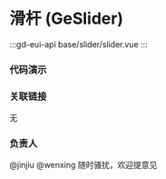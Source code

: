 # 滑杆 (GeSlider)

:::gd-eui-api base/slider/slider.vue
:::

### 代码演示

<code-box name="demo-slider"></code-box>

### 关联链接

无

### 负责人

@jinjiu @wenxing 随时骚扰，欢迎提意见
